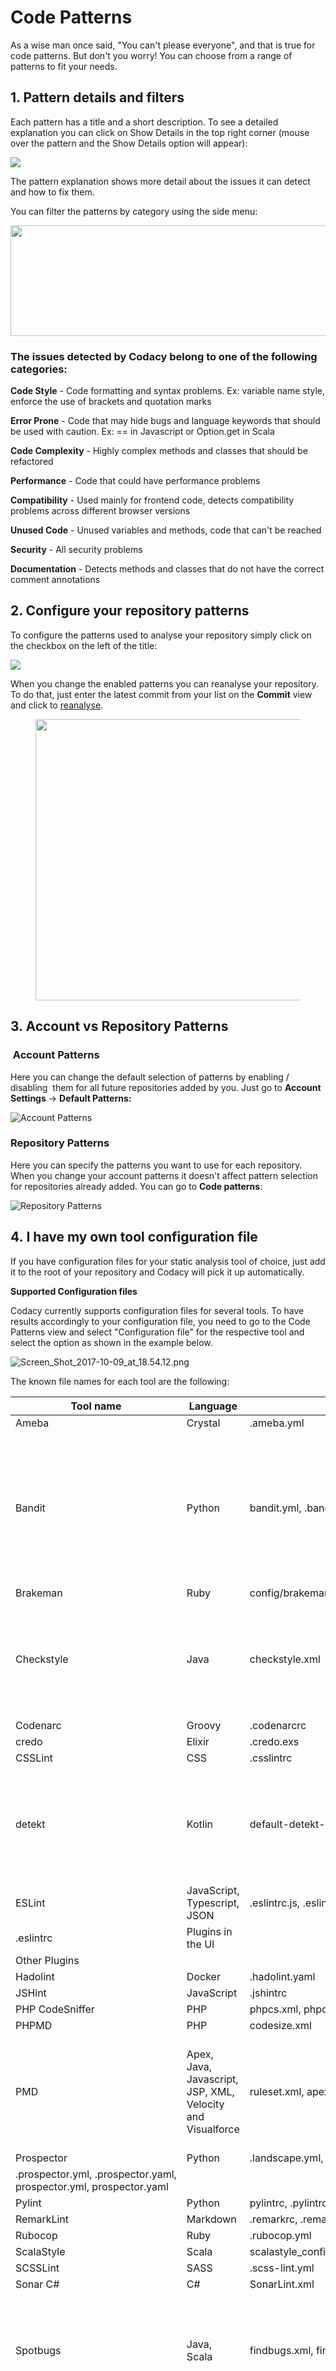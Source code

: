 # Code Patterns

As a wise man once said, "You can't please everyone", and that is true for code patterns. But don't you worry! You can choose from a range of patterns to fit your needs.


## 1. Pattern details and filters

Each pattern has a title and a short description. To see a detailed explanation you can click on Show Details in the top right corner (mouse over the pattern and the Show Details option will appear):

![](/images/pattern-explanation.png)

The pattern explanation shows more detail about the issues it can detect and how to fix them.

You can filter the patterns by category using the side menu:

<img src="/images/c14f895e0f57610b7fd706e27b31925e785e1a184549e765daf9f1e69ad54602.png" width="693" height="177" />

### The issues detected by Codacy belong to one of the following categories:

**Code Style** - Code formatting and syntax problems. Ex: variable name style, enforce the use of brackets and quotation marks

**Error Prone** - Code that may hide bugs and language keywords that should be used with caution. Ex: == in Javascript or Option.get in Scala

**Code Complexity** - Highly complex methods and classes that should be refactored

**Performance** - Code that could have performance problems

**Compatibility** - Used mainly for frontend code, detects compatibility problems across different browser versions

**Unused Code** - Unused variables and methods, code that can't be reached

**Security** - All security problems

**Documentation** - Detects methods and classes that do not have the correct comment annotations

## 2. Configure your repository patterns

To configure the patterns used to analyse your repository simply click on the checkbox on the left of the title:

![](/images/enabled.png)

When you change the enabled patterns you can reanalyse your repository. To do that, just enter the latest commit from your list on the **Commit** view and click to [reanalyse](/hc/en-us/articles/213840489-How-do-I-reanalyse-my-commit-).

<figure>
<img src="/images/b76fc1f9e8dab5a1db65856b0dd09ce79a156a013573cdef5a700e823dc53547.png" width="637" height="450" alt="" />
</figure>

## 3. Account vs Repository Patterns

###  Account Patterns

Here you can change the default selection of patterns by enabling / disabling  them for all future repositories added by you. Just go to **Account Settings** -&gt; **Default Patterns:**

![Account Patterns](/images/Screen_Shot_2018-01-12_at_11.21.22.png)

### Repository Patterns

Here you can specify the patterns you want to use for each repository. When you change your account patterns it doesn't affect pattern selection for repositories already added. You can go to **Code patterns**:

![Repository Patterns](/images/Screen_Shot_2019-06-18_at_17.57.58.png)


## 4. I have my own tool configuration file

If you have configuration files for your static analysis tool of choice, just add it to the root of your repository and Codacy will pick it up automatically.

**Supported Configuration files**

Codacy currently supports configuration files for several tools. To have results accordingly to your configuration file, you need to go to the Code Patterns view and select "Configuration file" for the respective tool and select the option as shown in the example below.

![Screen\_Shot\_2017-10-09\_at\_18.54.12.png](/images/Screen_Shot_2017-10-09_at_18.54.12.png)

The known file names for each tool are the following:

| Tool name                                                          | Language                                                   | Files detected                                                                                            | Other info                                                                                                                 |
| ------------------------------------------------------------------ | ---------------------------------------------------------- | --------------------------------------------------------------------------------------------------------- | -------------------------------------------------------------------------------------------------------------------------- |
| Ameba                                                              | Crystal                                                    | .ameba.yml                                                                                                |                                                                                                                            |
| Bandit                                                             | Python                                                     | bandit.yml, .bandit                                                                                       | To solve flagged valid Python "assert" statements, create a bandit.yml in the root of the repo containing: skips: ['B101'] |
| Brakeman                                                           | Ruby                                                       | config/brakeman.yml                                                                                       |                                                                                                                            |
| Checkstyle                                                         | Java                                                       | checkstyle.xml                                                                                            | Supports config file in other dirs than root and can search up to 5 dirs into the repository.                              |
| Codenarc                                                           | Groovy                                                     | .codenarcrc                                                                                               |                                                                                                                            |
| credo                                                              | Elixir                                                     | .credo.exs                                                                                                |                                                                                                                            |
| CSSLint                                                            | CSS                                                        | .csslintrc                                                                                                |                                                                                                                            |
| detekt                                                             | Kotlin                                                     | default-detekt-config.yml, detekt.yml                                                                     | Supports config file in other dirs than root and can search up to 5 dirs into the repository.                              |
| ESLint                                                             | JavaScript, Typescript, JSON                               | .eslintrc.js, .eslintrc.yaml,.eslintrc.yml, .eslintrc.json,                                               |
| .eslintrc                                                          | Plugins in the UI                                          |
| Other Plugins                                                      |
| Hadolint                                                           | Docker                                                     | .hadolint.yaml                                                                                            |                                                                                                                            |
| JSHint                                                             | JavaScript                                                 | .jshintrc                                                                                                 |                                                                                                                            |
| PHP CodeSniffer                                                    | PHP                                                        | phpcs.xml, phpcs.xml.dist                                                                                 |                                                                                                                            |
| PHPMD                                                              | PHP                                                        | codesize.xml                                                                                              |                                                                                                                            |
| PMD                                                                | Apex, Java, Javascript, JSP, XML, Velocity and Visualforce | ruleset.xml, apex-ruleset.xml                                                                             | Supports config file in other dirs than root and can search up to 5 dirs into the repository.                              |
| Prospector                                                         | Python                                                     | .landscape.yml, .landscape.yaml, landscape.yml, landscape.yaml,                                           |
| .prospector.yml, .prospector.yaml, prospector.yml, prospector.yaml |                                                            |
| Pylint                                                             | Python                                                     | pylintrc, .pylintrc                                                                                       | Plugins                                                                                                                    |
| RemarkLint                                                         | Markdown                                                   | .remarkrc, .remarkrc.json, .remarkrc.yaml, .remarkrc.yml, .remarkrc.js                                    |                                                                                                                            |
| Rubocop                                                            | Ruby                                                       | .rubocop.yml                                                                                              |                                                                                                                            |
| ScalaStyle                                                         | Scala                                                      | scalastyle_config.xml, scalastyle-config.xml                                                              |                                                                                                                            |
| SCSSLint                                                           | SASS                                                       | .scss-lint.yml                                                                                            |                                                                                                                            |
| Sonar C#                                                           | C#                                                         | SonarLint.xml                                                                                             |                                                                                                                            |
| Spotbugs                                                           | Java, Scala                                                | findbugs.xml, findbugs-includes.xml, findbugs-excludes.xml                                                | Supports config file in other dirs than root and can search up to 5 dirs into the repository.                              |
| Stylelint                                                          | LESS, SASS, CSS                                            | .stylelintrc, stylelint.config.js, .stylelintrc.json, .stylelintrc.yaml, .stylelintrc.js, stylelintrc.yml | Supports config file in other dirs than root and can search up to 5 dirs into the repository.                              |
| SwiftLint                                                          | Swift                                                      | .swiftlint.yml                                                                                            |                                                                                                                            |
| Tailor                                                             | Swift                                                      | .tailor.yml                                                                                               |                                                                                                                            |
| TSLint                                                             | TypeScript                                                 | tslint.json                                                                                               |                                                                                                                            |
| tsqllint                                                           | SQL                                                        | .tsqllintrc                                                                                               |                                                                                                                            |


## 5. Configuring the repository root directory for analysis

By default, Codacy starts the analysis on the repository's root. However, you can set up a different repository folder on which to start the analysis using a [Codacy configuration file](/hc/en-us/articles/115002130625-Codacy-Configuration-File).
This file needs to be named **".codacy.yaml"** or **".codacy.yml"** and must be placed in the repository's root.

See example below:

```yaml
---
engines:
    rubocop:
    enabled: true
    exclude_paths:
        - config/engines.yml
    base_sub_dir: test/baseDir
```

